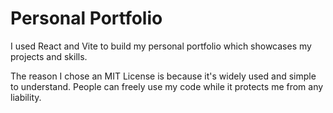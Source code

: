 # Personal Portfolio

I used React and Vite to build my personal portfolio which showcases my projects and skills. 

The reason I chose an MIT License is because it's widely used and simple to understand. People can freely use my code while it protects me from any liability.